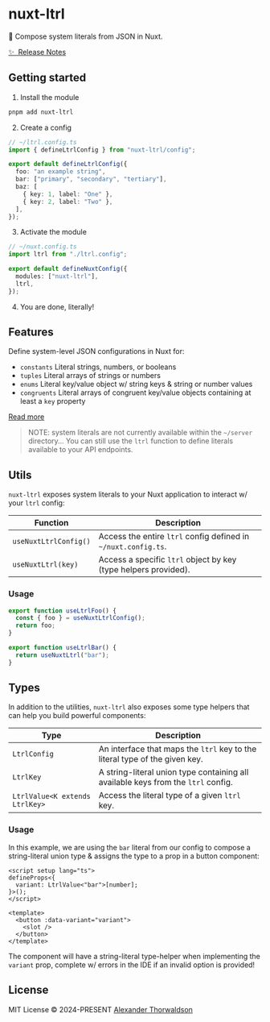 # nuxt-ltrl

🍱 Compose system literals from JSON in Nuxt.

[✨ &nbsp;Release Notes](/CHANGELOG.md)

## Getting started

1. Install the module

```bash
pnpm add nuxt-ltrl
```

2. Create a config

```ts
// ~/ltrl.config.ts
import { defineLtrlConfig } from "nuxt-ltrl/config";

export default defineLtrlConfig({
  foo: "an example string",
  bar: ["primary", "secondary", "tertiary"],
  baz: [
    { key: 1, label: "One" },
    { key: 2, label: "Two" },
  ],
});
```

3. Activate the module

```ts
// ~/nuxt.config.ts
import ltrl from "./ltrl.config";

export default defineNuxtConfig({
  modules: ["nuxt-ltrl"],
  ltrl,
});
```

4. You are done, literally!

## Features

Define system-level JSON configurations in Nuxt for:

- `constants` Literal strings, numbers, or booleans
- `tuples` Literal arrays of strings or numbers
- `enums` Literal key/value object w/ string keys & string or number values
- `congruents` Literal arrays of congruent key/value objects containing at least a `key` property

[Read more](/packages/ltrl/README.md)

> NOTE: system literals are not currently available within the `~/server` directory...
> You can still use the `ltrl` function to define literals available to your API endpoints.

## Utils

`nuxt-ltrl` exposes system literals to your Nuxt application to interact w/ your `ltrl` config:

| Function              | Description                                                     |
| --------------------- | --------------------------------------------------------------- |
| `useNuxtLtrlConfig()` | Access the entire `ltrl` config defined in `~/nuxt.config.ts`.  |
| `useNuxtLtrl(key)`    | Access a specific `ltrl` object by key (type helpers provided). |

### Usage

```ts
export function useLtrlFoo() {
  const { foo } = useNuxtLtrlConfig();
  return foo;
}

export function useLtrlBar() {
  return useNuxtLtrl("bar");
}
```

## Types

In addition to the utilities, `nuxt-ltrl` also exposes some type helpers that can help you build powerful components:

| Type                           | Description                                                                       |
| ------------------------------ | --------------------------------------------------------------------------------- |
| `LtrlConfig`                   | An interface that maps the `ltrl` key to the literal type of the given key.       |
| `LtrlKey`                      | A string-literal union type containing all available keys from the `ltrl` config. |
| `LtrlValue<K extends LtrlKey>` | Access the literal type of a given `ltrl` key.                                    |

### Usage

In this example, we are using the `bar` literal from our config to compose a string-literal union type & assigns the type to a prop in a button component:

```vue
<script setup lang="ts">
defineProps<{
  variant: LtrlValue<"bar">[number];
}>();
</script>

<template>
  <button :data-variant="variant">
    <slot />
  </button>
</template>
```

The component will have a string-literal type-helper when implementing the `variant` prop, complete w/ errors in the IDE if an invalid option is provided!

## License

MIT License &copy; 2024-PRESENT [Alexander Thorwaldson](https://github.com/zoobzio)
